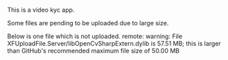 This is a video kyc app.

Some files are pending to be uploaded due to large size.

Below is one file which is not uploaded.
remote: warning: File XFUploadFile.Server/libOpenCvSharpExtern.dylib is 57.51 MB; this is larger than GitHub's recommended maximum file size of 50.00 MB
